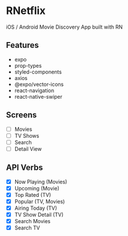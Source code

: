 # RNetflix

iOS / Android Movie Discovery App built with RN

## Features

- expo
- prop-types
- styled-components
- axios
- @expo/vector-icons
- react-navigation
- react-native-swiper

## Screens

- [ ] Movies
- [ ] TV Shows
- [ ] Search
- [ ] Detail View

## API Verbs

- [x] Now Playing (Movies)
- [x] Upcoming (Movie)
- [x] Top Rated (TV)
- [x] Popular (TV, Movies)
- [x] Airing Today (TV)
- [x] TV Show Detail (TV)
- [x] Search Movies
- [x] Search TV
